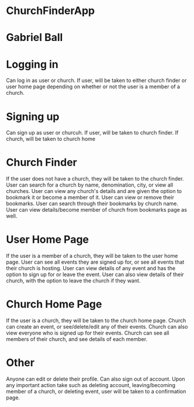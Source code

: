 # ChurchFinderApp
# Gabriel Ball 

# Logging in
Can log in as user or church. If user, will be taken to either church finder or user home page depending on whether or not the user is a member of a church.
# Signing up
Can sign up as user or churcuh. If user, will be taken to church finder. If church, will be taken to church home
# Church Finder
If the user does not have a church, they will be taken to the church finder. User can search for a church by name, denomination, city, or view all churches. User can view any church's details and are given the option to bookmark it or become a member of it. User can view or remove their bookmarks. User can search through their bookmarks by church name. User can view details/become member of church from bookmarks page as well.
# User Home Page
If the user is a member of a church, they will be taken to the user home page. User can see all events they are signed up for, or see all events that their church is hosting. User can view details of any event and has the option to sign up for or leave the event. User can also view details of their church, with the option to leave the church if they want.
# Church Home Page
If the user is a church, they will be taken to the church home page. Church can create an event, or see/delete/edit any of their events. Church can also view everyone who is signed up for their events. Church can see all members of their church, and see details of each member.
# Other
Anyone can edit or delete their profile. Can also sign out of account. Upon any important action take such as deleting account, leaving/becoming member of a church, or deleting event, user will be taken to a confirmation page.
